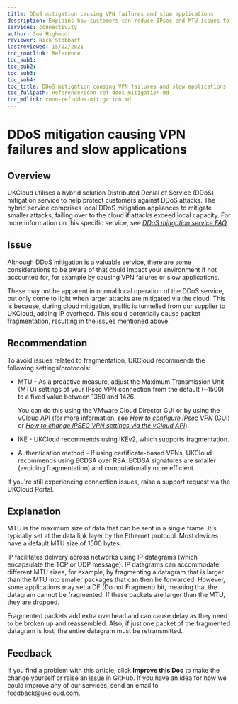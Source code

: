 ```yaml
---
title: DDoS mitigation causing VPN failures and slow applications
description: Explains how customers can reduce IPsec and MTU issues to allow packets to traverse the internet and enter the UKCloud platform
services: connectivity
author: Sue Highmoor
reviewer: Nick Stobbart
lastreviewed: 15/02/2021
toc_rootlink: Reference
toc_sub1: 
toc_sub2:
toc_sub3:
toc_sub4:
toc_title: DDoS mitigation causing VPN failures and slow applications
toc_fullpath: Reference/conn-ref-ddos-mitigation.md
toc_mdlink: conn-ref-ddos-mitigation.md
---
```


# DDoS mitigation causing VPN failures and slow applications

## Overview

UKCloud utilises a hybrid solution Distributed Denial of Service (DDoS) mitigation service to help protect customers against DDoS attacks. The hybrid service comprises local DDoS mitigation appliances to mitigate smaller attacks, failing over to the cloud if attacks exceed local capacity. For more information on this specific service, see [*DDoS mitigation service FAQ*](conn-faq-ddos.md).

## Issue

Although DDoS mitigation is a valuable service, there are some considerations to be aware of that could impact your environment if not accounted for, for example by causing VPN failures or slow applications.

These may not be apparent in normal local operation of the DDoS service, but only come to light when larger attacks are mitigated via the cloud. This is because, during cloud mitigation, traffic is tunnelled from our supplier to UKCloud, adding IP overhead. This could potentially cause packet fragmentation, resulting in the issues mentioned above.

## Recommendation

To avoid issues related to fragmentation, UKCloud recommends the following settings/protocols:

- MTU - As a proactive measure, adjust the Maximum Transmission Unit (MTU) settings of your IPsec VPN connection from the default (~1500) to a fixed value between 1350 and 1426.

  You can do this using the VMware Cloud Director GUI or by using the vCloud API (for more information, see [*How to configure IPsec VPN*](../vmware/vmw-how-configure-ipsec-vpn.md) (GUI) or [*How to change IPSEC VPN settings via the vCloud API*](../vmware/vmw-how-change-ipsec-vpn-api.md)).

- IKE - UKCloud recommends using IKEv2, which supports fragmentation.

- Authentication method - If using certificate-based VPNs, UKCloud recommends using ECDSA over RSA. ECDSA signatures are smaller (avoiding fragmentation) and computationally more efficient.

If you're still experiencing connection issues, raise a support request via the UKCloud Portal.

## Explanation

MTU is the maximum size of data that can be sent in a single frame. It's typically set at the data link layer by the Ethernet protocol. Most devices have a default MTU size of 1500 bytes.

IP facilitates delivery across networks using IP datagrams (which encapsulate the TCP or UDP message). IP datagrams can accommodate different MTU sizes, for example, by fragmenting a datagram that is larger than the MTU into smaller packages that can then be forwarded. However, some applications may set a DF (Do not Fragment) bit, meaning that the datagram cannot be fragmented. If these packets are larger than the MTU, they are dropped.

Fragmented packets add extra overhead and can cause delay as they need to be broken up and reassembled. Also, if just one packet of the fragmented datagram is lost, the entire datagram must be retransmitted.

## Feedback

If you find a problem with this article, click **Improve this Doc** to make the change yourself or raise an [issue](https://github.com/UKCloud/documentation/issues) in GitHub. If you have an idea for how we could improve any of our services, send an email to <feedback@ukcloud.com>.

